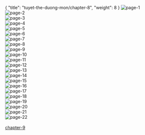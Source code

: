 { "title": "tuyet-the-duong-mon/chapter-8", "weight": 8 }
<img src="tuyet-the-duong-mon_0008_01-bce78982a92dabf64e648a3c2d88a193.webp" alt="page-1" origin="http://1.bp.blogspot.com/-UATi5p3fHvY/VJOpSJ_7_lI/AAAAAAAAoVw/qE9JDdYAWw4/s0/Dau-La-Dai-Luc-2-Chapter-7-P-2.jpg?imgmax=0"><br/>
<img src="tuyet-the-duong-mon_0008_02-51372a4e08bf34f1185fdca3c421a67f.webp" alt="page-2" origin="http://1.bp.blogspot.com/-wRyhVGuuacY/VJOpTKYpUvI/AAAAAAAAoWA/8pAelUb38d0/s0/Dau-La-Dai-Luc-2-Chapter-7-P-3.jpg?imgmax=0"><br/>
<img src="tuyet-the-duong-mon_0008_03-54594190fbabc5d31befd226f0ec2e4c.webp" alt="page-3" origin="http://1.bp.blogspot.com/-u9S0HmbKK0E/VJOpT15hwJI/AAAAAAAAoWM/1wDMzpxnqqI/s0/Dau-La-Dai-Luc-2-Chapter-7-P-4.jpg?imgmax=0"><br/>
<img src="tuyet-the-duong-mon_0008_04-7a1df2bcd981fe9be20b27015e35315e.webp" alt="page-4" origin="http://1.bp.blogspot.com/-kfJEpuZqn8c/VJOpUiql1VI/AAAAAAAAoWc/cmWejoEwMU4/s0/Dau-La-Dai-Luc-2-Chapter-7-P-5.jpg?imgmax=0"><br/>
<img src="tuyet-the-duong-mon_0008_05-2d3763734c4d44c68aa7953c71139434.webp" alt="page-5" origin="http://1.bp.blogspot.com/-HQKBQD2pcSE/VJOpVaR2xkI/AAAAAAAAoWo/BXPRKtr1vZM/s0/Dau-La-Dai-Luc-2-Chapter-7-P-6.jpg?imgmax=0"><br/>
<img src="tuyet-the-duong-mon_0008_06-2ce10069359ed84a29580d49f4bf78ac.webp" alt="page-6" origin="http://1.bp.blogspot.com/-DW7ObUC49KQ/VJOpWNAufQI/AAAAAAAAoW0/_iAAPefOXIs/s0/Dau-La-Dai-Luc-2-Chapter-7-P-7.jpg?imgmax=0"><br/>
<img src="tuyet-the-duong-mon_0008_07-4aec31e15350f815401435071a56262d.webp" alt="page-7" origin="http://1.bp.blogspot.com/-4Srq8b4Cp6M/VJOpXPWyBKI/AAAAAAAAoXE/7nIvsn7BZuY/s0/Dau-La-Dai-Luc-2-Chapter-7-P-8.jpg?imgmax=0"><br/>
<img src="tuyet-the-duong-mon_0008_08-4988b1f131d721edd6f78221a56bf474.webp" alt="page-8" origin="http://1.bp.blogspot.com/-no3Dn9LERB0/VJOpXg-EZBI/AAAAAAAAoXM/C9J1jPNoCjs/s0/Dau-La-Dai-Luc-2-Chapter-7-P-9.jpg?imgmax=0"><br/>
<img src="tuyet-the-duong-mon_0008_09-6d33278cd2747dbf36072ad31bb70c75.webp" alt="page-9" origin="http://1.bp.blogspot.com/-9_m0Y-UvCo4/VJOpYj1RXtI/AAAAAAAAoXc/Z-J6iBS77Vw/s0/Dau-La-Dai-Luc-2-Chapter-7-P-10.jpg?imgmax=0"><br/>
<img src="tuyet-the-duong-mon_0008_10-2541ab5c985a011c1c5c733a4f897cd2.webp" alt="page-10" origin="http://1.bp.blogspot.com/-RPbxM3PmvZ0/VJOpZMfjkFI/AAAAAAAAoXo/FjvuNRFME6c/s0/Dau-La-Dai-Luc-2-Chapter-7-P-11.jpg?imgmax=0"><br/>
<img src="tuyet-the-duong-mon_0008_11-4a8c26637927291a9284ae6f820cd541.webp" alt="page-11" origin="http://1.bp.blogspot.com/-qbqPaaeXsVo/VJOpZ6iRJuI/AAAAAAAAoX0/vHM-mERlFfw/s0/Dau-La-Dai-Luc-2-Chapter-7-P-12.jpg?imgmax=0"><br/>
<img src="tuyet-the-duong-mon_0008_12-d475b720ab2caf991735a81d4accbbd8.webp" alt="page-12" origin="http://1.bp.blogspot.com/-GPYkmcXAs_I/VJOpa_NQ5VI/AAAAAAAAoYE/IRI-zPBKsgY/s0/Dau-La-Dai-Luc-2-Chapter-7-P-13.jpg?imgmax=0"><br/>
<img src="tuyet-the-duong-mon_0008_13-36dd4144cb39d7caed1a983e3d1bf157.webp" alt="page-13" origin="http://1.bp.blogspot.com/-7jnT8VPBYy8/VJOpbgtkTTI/AAAAAAAAoYQ/m_zk8RM2qE8/s0/Dau-La-Dai-Luc-2-Chapter-7-P-14.jpg?imgmax=0"><br/>
<img src="tuyet-the-duong-mon_0008_14-0c7724ebd354e73fa89e15ce36304941.webp" alt="page-14" origin="http://1.bp.blogspot.com/-c4nQEJpjaX0/VJOpcHPQc9I/AAAAAAAAoYc/ZQ1OqvuxluI/s0/Dau-La-Dai-Luc-2-Chapter-7-P-15.jpg?imgmax=0"><br/>
<img src="tuyet-the-duong-mon_0008_15-0d3ecf7975d006e6986fae696352156d.webp" alt="page-15" origin="http://1.bp.blogspot.com/-ms5C1WNn98U/VJOpc9eJuaI/AAAAAAAAoYs/MOGvoE58IoY/s0/Dau-La-Dai-Luc-2-Chapter-7-P-16.jpg?imgmax=0"><br/>
<img src="tuyet-the-duong-mon_0008_16-304a807b8d4a9a4024fb7d5e27f3b918.webp" alt="page-16" origin="http://1.bp.blogspot.com/-8dsa9hoZRIw/VJOpd8XgESI/AAAAAAAAoY4/LpRwYB1gdbI/s0/Dau-La-Dai-Luc-2-Chapter-7-P-17.jpg?imgmax=0"><br/>
<img src="tuyet-the-duong-mon_0008_17-642c47710d94b49b55bde27ea9a0cb2c.webp" alt="page-17" origin="http://1.bp.blogspot.com/-RGK_ye4-828/VJOpedWtA4I/AAAAAAAAoZE/ZItjCIt1r1w/s0/Dau-La-Dai-Luc-2-Chapter-7-P-18.jpg?imgmax=0"><br/>
<img src="tuyet-the-duong-mon_0008_18-f3dd1f35bbace0b3b83a230568306717.webp" alt="page-18" origin="http://1.bp.blogspot.com/-KbqutrM4NDU/VJOpfCS7rXI/AAAAAAAAoZU/sKlu_qONwp0/s0/Dau-La-Dai-Luc-2-Chapter-7-P-19.jpg?imgmax=0"><br/>
<img src="tuyet-the-duong-mon_0008_19-5f7638bc68c94a3fcfa694bc89d068d5.webp" alt="page-19" origin="http://1.bp.blogspot.com/-KmA2DgZ3yZ4/VJOpf-uqAOI/AAAAAAAAoZk/jpumrL_QUB4/s0/Dau-La-Dai-Luc-2-Chapter-7-P-20.jpg?imgmax=0"><br/>
<img src="tuyet-the-duong-mon_0008_20-ca2c75a74e7eb446f730a979d5ff4478.webp" alt="page-20" origin="http://1.bp.blogspot.com/-y-tz6WzkE3I/VJOpglJSvMI/AAAAAAAAoZ4/vttpjauxPwo/s0/Dau-La-Dai-Luc-2-Chapter-7-P-21.jpg?imgmax=0"><br/>
<img src="tuyet-the-duong-mon_0008_21-454350c0d6e34223cc60fbff51b1dea8.webp" alt="page-21" origin="http://1.bp.blogspot.com/-cKg0vtZ4KLg/VJOpho6l0iI/AAAAAAAAoaI/-_m5X5iAzgY/s0/Dau-La-Dai-Luc-2-Chapter-7-P-22.jpg?imgmax=0"><br/>
<img src="tuyet-the-duong-mon_0008_22-af6be35edfc9ee155da8c6a00c2c5c95.webp" alt="page-22" origin="http://1.bp.blogspot.com/-NF34gY8PDDw/VJOpiRbDqbI/AAAAAAAAoaU/ARcT_E-9b0A/s0/Dau-La-Dai-Luc-2-Chapter-7-P-23.jpg?imgmax=0"><br/>
<br/><a class="nextchap" href="/tuyet-the-duong-mon/chapter-9">chapter-9</a>
